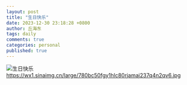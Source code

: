 ```yaml
---
layout: post
title: "生日快乐"
date: 2023-12-30 23:18:28 +0800
author: 丘海东 
tags: daily
comments: true
categories: personal
published: true
---
```

![生日快乐](https://wx1.sinaimg.cn/large/780bc50fgy1hlc80rjamaj237q4n2qv6.jpg)  
https://wx1.sinaimg.cn/large/780bc50fgy1hlc80rjamaj237q4n2qv6.jpg
